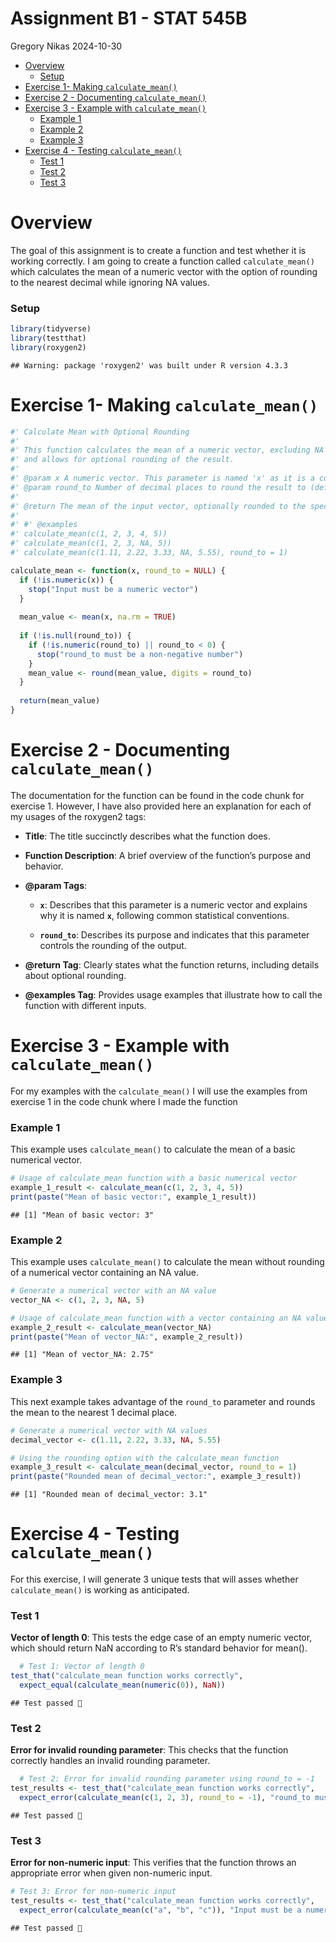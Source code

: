 Assignment B1 - STAT 545B
================
Gregory Nikas
2024-10-30

- [Overview](#overview)
  - [Setup](#setup)
- [Exercise 1- Making
  `calculate_mean()`](#exercise-1--making-calculate_mean)
- [Exercise 2 - Documenting
  `calculate_mean()`](#exercise-2---documenting-calculate_mean)
- [Exercise 3 - Example with
  `calculate_mean()`](#exercise-3---example-with-calculate_mean)
  - [Example 1](#example-1)
  - [Example 2](#example-2)
  - [Example 3](#example-3)
- [Exercise 4 - Testing
  `calculate_mean()`](#exercise-4---testing-calculate_mean)
  - [Test 1](#test-1)
  - [Test 2](#test-2)
  - [Test 3](#test-3)

# Overview

The goal of this assignment is to create a function and test whether it
is working correctly. I am going to create a function called
`calculate_mean()` which calculates the mean of a numeric vector with
the option of rounding to the nearest decimal while ignoring NA values.

### Setup

``` r
library(tidyverse)
library(testthat)
library(roxygen2)
```

    ## Warning: package 'roxygen2' was built under R version 4.3.3

# Exercise 1- Making `calculate_mean()`

``` r
#' Calculate Mean with Optional Rounding
#'
#' This function calculates the mean of a numeric vector, excluding NA values,
#' and allows for optional rounding of the result.
#'
#' @param x A numeric vector. This parameter is named 'x' as it is a common convention in statistics to denote a variable or dataset.
#' @param round_to Number of decimal places to round the result to (default is NULL, meaning no rounding). The name 'round_to' clearly indicates its purpose of specifying how many decimal places the output should be rounded to.
#'
#' @return The mean of the input vector, optionally rounded to the specified number of decimal places. If no rounding is specified, it returns the mean as a numeric value.
#' 
#' #' @examples
#' calculate_mean(c(1, 2, 3, 4, 5))
#' calculate_mean(c(1, 2, 3, NA, 5))
#' calculate_mean(c(1.11, 2.22, 3.33, NA, 5.55), round_to = 1)

calculate_mean <- function(x, round_to = NULL) {
  if (!is.numeric(x)) {
    stop("Input must be a numeric vector")
  }
  
  mean_value <- mean(x, na.rm = TRUE)
  
  if (!is.null(round_to)) {
    if (!is.numeric(round_to) || round_to < 0) {
      stop("round_to must be a non-negative number")
    }
    mean_value <- round(mean_value, digits = round_to)
  }
  
  return(mean_value)
}
```

# Exercise 2 - Documenting `calculate_mean()`

The documentation for the function can be found in the code chunk for
exercise 1. However, I have also provided here an explanation for each
of my usages of the roxygen2 tags:

- **Title**: The title succinctly describes what the function does.

- **Function Description**: A brief overview of the function’s purpose
  and behavior.

- **@param Tags**:

  - **`x`**: Describes that this parameter is a numeric vector and
    explains why it is named **`x`**, following common statistical
    conventions.

  - **`round_to`**: Describes its purpose and indicates that this
    parameter controls the rounding of the output.

- **@return Tag**: Clearly states what the function returns, including
  details about optional rounding.

- **@examples Tag**: Provides usage examples that illustrate how to call
  the function with different inputs.

# Exercise 3 - Example with `calculate_mean()`

For my examples with the `calculate_mean()` I will use the examples from
exercise 1 in the code chunk where I made the function

### Example 1

This example uses `calculate_mean()` to calculate the mean of a basic
numerical vector.

``` r
# Usage of calculate_mean function with a basic numerical vector
example_1_result <- calculate_mean(c(1, 2, 3, 4, 5))
print(paste("Mean of basic vector:", example_1_result))
```

    ## [1] "Mean of basic vector: 3"

### Example 2

This example uses `calculate_mean()` to calculate the mean without
rounding of a numerical vector containing an NA value.

``` r
# Generate a numerical vector with an NA value
vector_NA <- c(1, 2, 3, NA, 5)

# Usage of calculate_mean function with a vector containing an NA value
example_2_result <- calculate_mean(vector_NA)
print(paste("Mean of vector_NA:", example_2_result))
```

    ## [1] "Mean of vector_NA: 2.75"

### Example 3

This next example takes advantage of the `round_to` parameter and rounds
the mean to the nearest 1 decimal place.

``` r
# Generate a numerical vector with NA values
decimal_vector <- c(1.11, 2.22, 3.33, NA, 5.55)

# Using the rounding option with the calculate_mean function
example_3_result <- calculate_mean(decimal_vector, round_to = 1)
print(paste("Rounded mean of decimal_vector:", example_3_result))
```

    ## [1] "Rounded mean of decimal_vector: 3.1"

# Exercise 4 - Testing `calculate_mean()`

For this exercise, I will generate 3 unique tests that will asses
whether `calculate_mean()` is working as anticipated.

### Test 1

**Vector of length 0**: This tests the edge case of an empty numeric
vector, which should return NaN according to R’s standard behavior for
mean().

``` r
  # Test 1: Vector of length 0
test_that("calculate_mean function works correctly",
  expect_equal(calculate_mean(numeric(0)), NaN))
```

    ## Test passed 🥇

### Test 2

**Error for invalid rounding parameter**: This checks that the function
correctly handles an invalid rounding parameter.

``` r
  # Test 2: Error for invalid rounding parameter using round_to = -1
test_results <- test_that("calculate_mean function works correctly",
  expect_error(calculate_mean(c(1, 2, 3), round_to = -1), "round_to must be a non-negative number"))
```

    ## Test passed 🎊

### Test 3

**Error for non-numeric input**: This verifies that the function throws
an appropriate error when given non-numeric input.

``` r
# Test 3: Error for non-numeric input
test_results <- test_that("calculate_mean function works correctly",
  expect_error(calculate_mean(c("a", "b", "c")), "Input must be a numeric vector"))
```

    ## Test passed 🎉
